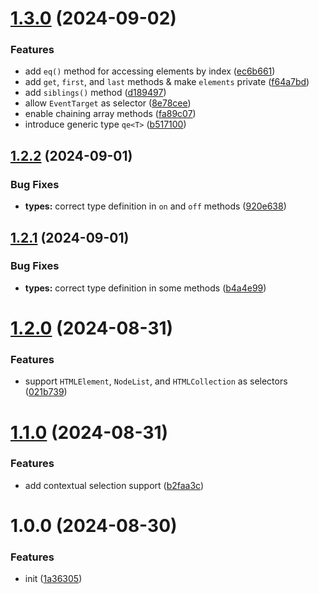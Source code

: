 # [1.3.0](https://github.com/bent10/qekit/compare/v1.2.2...v1.3.0) (2024-09-02)


### Features

* add `eq()` method for accessing elements by index ([ec6b661](https://github.com/bent10/qekit/commit/ec6b6610a325956c6acb53f42b85d5042fdcb747))
* add `get`, `first`, and `last` methods & make `elements` private ([f64a7bd](https://github.com/bent10/qekit/commit/f64a7bd6e0632219921a5725137237cd70401b80))
* add `siblings()` method ([d189497](https://github.com/bent10/qekit/commit/d189497e89949e02dd6343e9f7a51858b20a059c))
* allow `EventTarget` as selector ([8e78cee](https://github.com/bent10/qekit/commit/8e78cee7f83992a160e7058dba43516aa9451e10))
* enable chaining array methods ([fa89c07](https://github.com/bent10/qekit/commit/fa89c076d44f00cfd270d64a22da33d10e2f58ad))
* introduce generic type `qe<T>` ([b517100](https://github.com/bent10/qekit/commit/b517100770fd4aaf43c2acbe1e9daf9dec1b3328))

## [1.2.2](https://github.com/bent10/qekit/compare/v1.2.1...v1.2.2) (2024-09-01)


### Bug Fixes

* **types:** correct type definition in `on` and `off` methods ([920e638](https://github.com/bent10/qekit/commit/920e6384a2d4989de84b197b4e40a04f0003b4b5))

## [1.2.1](https://github.com/bent10/qekit/compare/v1.2.0...v1.2.1) (2024-09-01)


### Bug Fixes

* **types:** correct type definition in some methods ([b4a4e99](https://github.com/bent10/qekit/commit/b4a4e991a349aabf14fc94c81e9c4d98f14ae1fd))

# [1.2.0](https://github.com/bent10/qekit/compare/v1.1.0...v1.2.0) (2024-08-31)


### Features

* support `HTMLElement`, `NodeList`, and `HTMLCollection` as selectors ([021b739](https://github.com/bent10/qekit/commit/021b739cccb6b743b1f1f8e6d2f8dd6d83538d5f))

# [1.1.0](https://github.com/bent10/qekit/compare/v1.0.0...v1.1.0) (2024-08-31)


### Features

* add contextual selection support ([b2faa3c](https://github.com/bent10/qekit/commit/b2faa3ca1886221b6a971c954f5b3650984fbba8))

# 1.0.0 (2024-08-30)


### Features

* init ([1a36305](https://github.com/bent10/qekit/commit/1a3630517b060a4ce080bb993ad6d23cf4cbd817))
